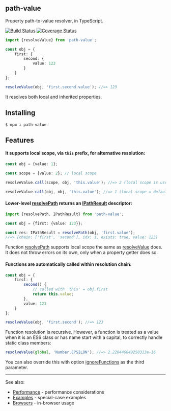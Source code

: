 path-value
----------

Property path-to-value resolver, in TypeScript.

[![Build Status](https://travis-ci.org/vitaly-t/path-value.svg?branch=main)](https://travis-ci.org/vitaly-t/path-value)
[![Coverage Status](https://coveralls.io/repos/github/vitaly-t/path-value/badge.svg?branch=main)](https://coveralls.io/github/vitaly-t/path-value?branch=main)

```ts
import {resolveValue} from 'path-value';

const obj = {
    first: {
        second: {
            value: 123
        }
    }
};

resolveValue(obj, 'first.second.value'); //=> 123
```

It resolves both local and inherited properties.

## Installing

```
$ npm i path-value
```

## Features

#### It supports local scope, via `this` prefix, for alternative resolution:

```ts
const obj = {value: 1};

const scope = {value: 2}; // local scope

resolveValue.call(scope, obj, 'this.value'); //=> 2 (local scope is used)

resolveValue.call(obj, obj, 'this.value'); //=> 1 (local scope = default scope)
```

#### Lower-level [resolvePath] returns an [IPathResult] descriptor:

```ts
import {resolvePath, IPathResult} from 'path-value';

const obj = {first: {value: 123}};

const res: IPathResult = resolvePath(obj, 'first.value');
//=> {chain: ['first', 'second'], idx: 1, exists: true, value: 123}
```

Function [resolvePath] supports local scope the same as [resolveValue] does. It does not throw errors on its own, only
when a property getter does so.

#### Functions are automatically called within resolution chain:

```ts
const obj = {
    first: {
        second() {
            // called with 'this' = obj.first
            return this.value;
        },
        value: 123
    }
};

resolveValue(obj, 'first.second'); //=> 123
```

Function resolution is recursive. However, a function is treated as a value when it is an ES6 class or has name start
with a capital, to correctly handle static class members:

```js
resolveValue(global, 'Number.EPSILON'); //=> 2.220446049250313e-16
```

You can also override this with option [ignoreFunctions] as the third parameter.

---

See also:

* [Performance](http://github.com/vitaly-t/path-value/wiki/Performance) - performance considerations
* [Examples](http://github.com/vitaly-t/path-value/wiki/Examples) - special-case examples
* [Browsers](http://github.com/vitaly-t/path-value/wiki/Browsers) - in-browser usage

[resolvePath]:https://github.com/vitaly-t/path-value/blob/main/src/resolve-path.ts#L17

[IPathResult]:https://github.com/vitaly-t/path-value/blob/main/src/types.ts#L74

[resolveValue]:https://github.com/vitaly-t/path-value/blob/main/src/resolve-value.ts#L18

[ignoreFunctions]:https://github.com/vitaly-t/path-value/blob/main/src/types.ts#L28

